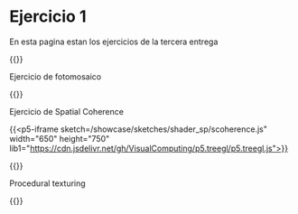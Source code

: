 # Ejercicio 1 

En esta pagina estan los ejercicios de la tercera entrega

{{<p5-iframe sketch="/showcase/sketches/blending/blend.js" width="800" height="900" lib1="https://cdn.jsdelivr.net/gh/VisualComputing/p5.treegl/p5.treegl.js">}}

Ejercicio de fotomosaico

{{<p5-iframe sketch="/showcase/sketches/photomosaic/photomosaic.js" width="650" height="750" lib1="https://cdn.jsdelivr.net/gh/VisualComputing/p5.treegl/p5.treegl.js" lib2="https://cdn.jsdelivr.net/gh/objetos/p5.quadrille.js/p5.quadrille.js">}}

Ejercicio de Spatial Coherence

{{<p5-iframe sketch=/showcase/sketches/shader_sp/scoherence.js" width="650" height="750" lib1="https://cdn.jsdelivr.net/gh/VisualComputing/p5.treegl/p5.treegl.js">}}


{{<p5-iframe sketch="/showcase/sketches/shader_sp/average.js" width="650" height="750">}}

Procedural texturing

{{<p5-iframe sketch="/showcase/sketches/protexture/protexturing.js" width="550" height="550" lib1="https://cdn.jsdelivr.net/gh/VisualComputing/p5.treegl/p5.treegl.js" lib2="https://cdn.jsdelivr.net/gh/freshfork/p5.EasyCam@1.2.1/p5.easycam.js">}}

